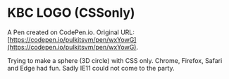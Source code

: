 # KBC LOGO (CSSonly)

A Pen created on CodePen.io. Original URL: [https://codepen.io/pulkitsvm/pen/wxYowG](https://codepen.io/pulkitsvm/pen/wxYowG).

Trying to make a sphere (3D circle) with CSS only. Chrome, Firefox, Safari and Edge had fun. Sadly IE11 could not come to the party.